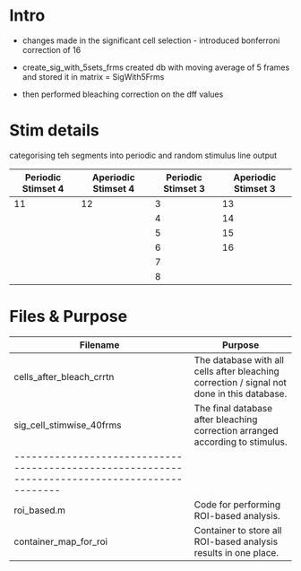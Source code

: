# Intro
- changes made in the significant cell selection -  introduced bonferroni correction of 16 

- create_sig_with_5sets_frms created db with moving average of 5 frames and stored it in 
matrix = SigWith5Frms

- then performed bleaching correction on the dff values 

# Stim details 
categorising teh segments into periodic and random stimulus line output

| Periodic Stimset 4 | Aperiodic Stimset 4 | Periodic Stimset 3 | Aperiodic Stimset 3 |
|--------------------|---------------------|--------------------|---------------------|
| 11                 | 12                  | 3                  | 13                  |
|                    |                     | 4                  | 14                  |
|                    |                     | 5                  | 15                  |
|                    |                     | 6                  | 16                  |
|                    |                     | 7                  |                     |
|                    |                     | 8                  |                     |

# Files & Purpose

| Filename                            | Purpose                                                                                       |
|-------------------------------------|-----------------------------------------------------------------------------------------------|
| cells_after_bleach_crrtn            | The database with all cells after bleaching correction / signal not done in this database.    |
| sig_cell_stimwise_40frms            | The final database after bleaching correction arranged according to stimulus.                 |
-----------------------------------------------------------------------------------------------|
| roi_based.m                         | Code for performing ROI-based analysis.                                                      |
| container_map_for_roi               | Container to store all ROI-based analysis results in one place.                               |
